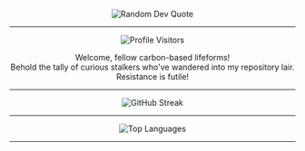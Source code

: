 <!-- Random Dev Quote -->
<p align="center">
  <img src="https://quotes-github-readme.vercel.app/api?type=horizontal&theme=tokyonight" alt="Random Dev Quote" />
</p>

---

<!-- Profile Visitors -->
<p align="center">
  <img align="center" alt="Profile Visitors" src="https://profile-counter.glitch.me/shlokbharadwaj/count.svg" />
  <p align="center">Welcome, fellow carbon-based lifeforms! <br> 
  Behold the tally of curious stalkers who've wandered into my repository lair. Resistance is futile!</p>
</p>

---

<!-- GitHub Streak -->
<p align="center">
  <img src="https://github-readme-streak-stats.herokuapp.com/?user=ShlokBharadwaj&count_private=true&theme=radical" alt="GitHub Streak" />
</p>

---

<!-- Top Languages -->
<p align="center">
  <img src="https://github-readme-stats.vercel.app/api/top-langs/?username=ShlokBharadwaj&show_icons=true&locale=en&layout=compact&count_private=true&theme=radical" alt="Top Languages" />
</p>

---
